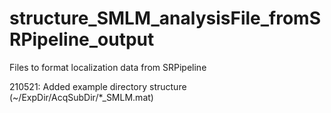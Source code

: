 # structure_SMLM_analysisFile_fromSRPipeline_output
 Files to format localization data from SRPipeline
 
 210521: Added example directory structure (~/ExpDir/AcqSubDir/*_SMLM.mat)
